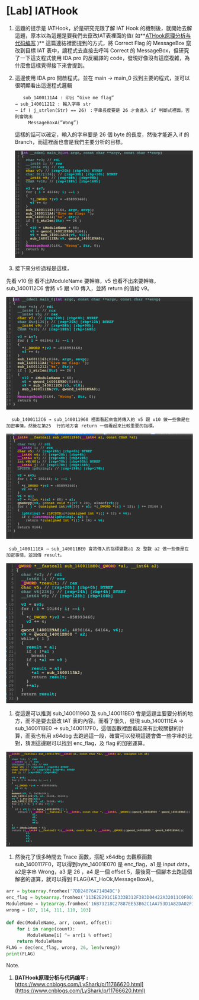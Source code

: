 # [Lab] IATHook

1. 這題的提示是 IATHook，於是研究完跟了解 IAT Hook 的機制後，就開始去解這題，原本以為這題是要我們去竄改IAT表裡面的值( 如**[ATHook原理分析与代码编写](https://www.cnblogs.com/LyShark/p/11766620.html) )** 這篇連結裡面提到的方式，將 Correct Flag 的 MessageBox 竄改到目標 IAT 表中，讓程式去直接去呼叫 Correct 的 MessageBox，但研究了一下這支程式使用 IDA pro 的反編譯的 code，發現好像沒有這麼複雜，為什麼會這樣覺得接下來會提到。

2. 這邊使用 IDA pro 開啟程式，並在 main → main_0 找到主要的程式，並可以很明顯看出這邊程式邏輯
    
          sub_1400111A4 : 印出 “Give me flag”
       → sub_140011212 : 輸入字串 str
       → if ( j_strlen(Str) == 26) ：字串長度要是 26 才會進入 if 判斷式裡面，否則會跳出      
            MessageBoxA(”Wong”)
    
    這樣的話可以確定，輸入的字串要是 26 個 byte 的長度，然後才能進入 if 的 Branch，而這裡面也會是我們主要分析的目標。
    
    ![截圖 2022-11-10 下午11.28.07.png](%5BLab%5D%20IATHook%20032cd3a81f9b4c0081eb81b3f9e4ae98/%25E6%2588%25AA%25E5%259C%2596_2022-11-10_%25E4%25B8%258B%25E5%258D%258811.28.07.png)
    

3. 接下來分析過程是這樣，

先看 v10 但 看不出ModuleName 要幹嘛，v5 也看不出來要幹嘛，sub_1400112C6 會將 v5 跟 v10 傳入，並將 return 的值給 v9。

![截圖 2022-11-10 下午11.28.07.png](%5BLab%5D%20IATHook%20032cd3a81f9b4c0081eb81b3f9e4ae98/%25E6%2588%25AA%25E5%259C%2596_2022-11-10_%25E4%25B8%258B%25E5%258D%258811.28.07.png)

      sub_1400112C6 → sub_140011960 裡面看起來會將傳入的 v5 跟 v10 做一些像是在加密事情，然後在第25  行的地方會 return 一個看起來比較重要的指標。

![截圖 2022-11-10 下午11.29.25.png](%5BLab%5D%20IATHook%20032cd3a81f9b4c0081eb81b3f9e4ae98/%25E6%2588%25AA%25E5%259C%2596_2022-11-10_%25E4%25B8%258B%25E5%258D%258811.29.25.png)

     sub_1400111EA → sub_140011BE0 會將傳入的指標變數a1 及 整數 a2 做一些像是在加密事情，並回傳 result。

![截圖 2022-11-10 下午11.37.49.png](%5BLab%5D%20IATHook%20032cd3a81f9b4c0081eb81b3f9e4ae98/%25E6%2588%25AA%25E5%259C%2596_2022-11-10_%25E4%25B8%258B%25E5%258D%258811.37.49.png)

1. 從這邊可以推測 sub_140011960 及 sub_140011BE0 會是這題主要要分析的地方，而不是要去竄改 IAT 表的內容。而看了很久，發現 sub_1400111EA → sub_140011BE0 → sub_1400117F0，這個函數裡面看起來有比較關鍵的計算，而我也有用 x64dbg 去跑過這一段，確實可以發現這邊會做一些字串的比對，猜測這邊跟可以找到 enc_flag，及 flag 的加密運算。

![截圖 2022-11-10 下午11.53.17.png](%5BLab%5D%20IATHook%20032cd3a81f9b4c0081eb81b3f9e4ae98/%25E6%2588%25AA%25E5%259C%2596_2022-11-10_%25E4%25B8%258B%25E5%258D%258811.53.17.png)

1. 然後花了很多時間去 Trace 函數，搭配 x64dbg 去觀察函數 sub_1400117F0，可以得到byte_14001E070 是 enc_flag，a1 是 input data，a2是字串 Wrong，a3 是 26 ，a4 是一個 offset 5，最後寫一個腳本去跑這個解密的運算，就可以得到 FLAG{IAT_HoOk,MessageBoxA}。

```python
arr = bytearray.fromhex('7DD24076A714B4DC')
enc_flag = bytearray.fromhex('113E2E291C1E333B312F383D04422A32011C0F0032300016262A')
ModuleName = bytearray.fromhex('16B73218C27887EE53B62C1AA753D1A82DA02F15E670D0AE18A13376E071C09112B6351AC25CD5B219BE2537A742DDAE09A7211AF766DBA818B13476D267D1AE4EE06E12CB78B49118A13317C071F6B305934035C866C6B91EA640')
wrong = [87, 114, 111, 110, 103]

def dec(ModuleName, arr, count, offset):
    for i in range(count):
        ModuleName[i] ^= arr[i % offset]
    return ModuleName
FLAG = dec(enc_flag, wrong, 26, len(wrong))
print(FLAG)
```

Note. 

1. **[IATHook原理分析与代码编写 :** https://www.cnblogs.com/LyShark/p/11766620.html](https://www.cnblogs.com/LyShark/p/11766620.html)